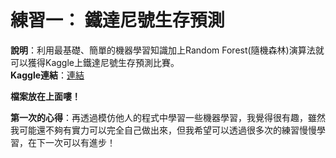 # 練習一： 鐵達尼號生存預測

**說明**：利用最基礎、簡單的機器學習知識加上Random Forest(隨機森林)演算法就可以獲得Kaggle上鐵達尼號生存預測比賽。  
**Kaggle連結**：[連結](https://www.kaggle.com/c/titanic/)  

**檔案放在上面嘍！**  

**第一次的心得**：再透過模仿他人的程式中學習一些機器學習，我覺得很有趣，雖然我可能還不夠有實力可以完全自己做出來，但我希望可以透過很多次的練習慢慢學習，在下一次可以有進步！

